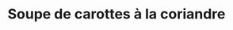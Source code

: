 ---
categories:
- Soupe
check: Non
checkAlwaysOk: false
checkfor: 8
cuisson: Oui
description: ' '
draft: false
ingredients:
  epices:
  - commentaire: Gouter en fin de cuisson (rectifier)
    quantite: 80
    title: Gros sel
    unit: grammes
  - quantite: 6
    title: Coriandre fraîche
    unit: bottes
  legumes:
  - quantite: 2
    title: Ail
    unit: tête·s
  - quantite: 2.25
    title: Oignon
    unit: Kg
  - quantite: 3
    title: Pomme de terre
    unit: Kg
  - quantite: 12.5
    title: Carotte
    unit: Kg
  lof:
  - quantite: 500
    title: huile d'olive
    unit: ml
layout: recettes
materiel:
- Bruleur
- Marmitte
- Giraffe (Bras Mixeur)
plate: 100
preparation: 'Eplucher carottes et patates, les laver et les couper en morceaux de
  taille moyenne.


  Ecraser les gousses d''ail et couper les oignons en quartiers.


  Tout mettre dans une marmite et couvrir d''eau froide, avec au moins 2cm d''eau
  au dessus.


  Ajouter le sel et l''huile.


  Mettre sur le feu pendant 30min.


  Hacher la coriandre.


  Vérifier si les carottes et patates sont cuites, et quand c''est le cas tout mixer
  en rajoutant un filet d''huile d''olive. Ajouter un peu d''eau pendant le mixage
  si nécessaire pour avoir une consistance de soupe veloutée


  Mélanger la coriandre une fois le tout bien mixé.'
publishDate: 2024-06-07 16:19:00+00:00
quantite_desc: Un bol par personne
regime:
- vegan
- sans-gluten
- sans-lactose
- vegetarien
region: Portugal
temperature: Chaud
title: Soupe de carottes à la coriandre
titleslug: soupe-de-carottes-a-la-coriandre_lt8nb835
type: entree
uuid: lt8nb835
---